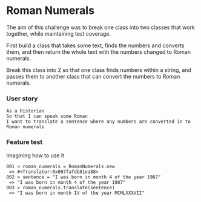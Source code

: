 # Roman Numerals
The aim of this challenge was to break one class into two classes that work together, while maintaining test coverage.  

First build a class that takes some text, finds the numbers and converts them, and then return the whole text with the numbers changed to Roman numerals.  

Break this class into 2 so that one class finds numbers within a string, and passes them to another class that can convert the numbers to Roman numerals.

### User story

```
As a historian
So that I can speak some Roman
I want to translate a sentence where any numbers are converted in to Roman numerals
```

### Feature test

Imagining how to use it
```
001 > roman_numerals = RomanNumerals.new
 => #<Translator:0x007fafdb81ea88>
002 > sentence = "I was born in month 4 of the year 1987"
 => "I was born in month 4 of the year 1987"
003 > roman_numerals.translate(sentence)
 => "I was born in month IV of the year MCMLXXXVII"
```
